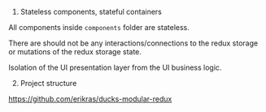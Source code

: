 1. Stateless components, stateful containers

All components inside `components` folder are stateless.

There are should not be any interactions/connections to the redux storage or mutations of the redux storage state.

Isolation of the UI presentation layer from the UI business logic.

2. Project structure

https://github.com/erikras/ducks-modular-redux

